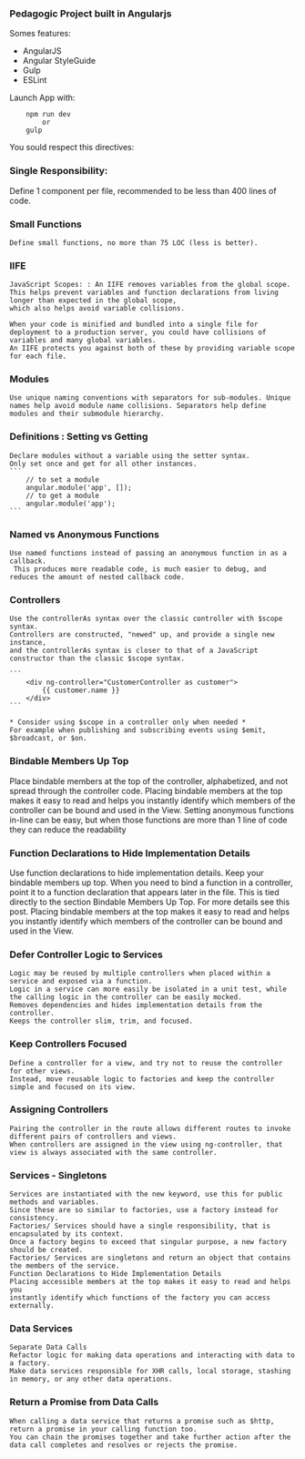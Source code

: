 ### Pedagogic Project built in Angularjs

Somes features: 

* AngularJS 
* Angular StyleGuide
* Gulp
* ESLint


Launch App with:

```
    npm run dev
        or 
    gulp
```


You sould respect this directives:

### Single Responsibility: 
 Define 1 component per file, recommended to be less than 400 lines of code.

### Small Functions
    Define small functions, no more than 75 LOC (less is better).

### IIFE
    JavaScript Scopes: : An IIFE removes variables from the global scope. 
    This helps prevent variables and function declarations from living longer than expected in the global scope,
    which also helps avoid variable collisions.

    When your code is minified and bundled into a single file for deployment to a production server, you could have collisions of variables and many global variables. 
    An IIFE protects you against both of these by providing variable scope for each file.

### Modules
    Use unique naming conventions with separators for sub-modules. Unique names help avoid module name collisions. Separators help define modules and their submodule hierarchy. 

### Definitions : Setting vs Getting
    Declare modules without a variable using the setter syntax.
    Only set once and get for all other instances.
    ```
        // to set a module
        angular.module('app', []);
        // to get a module
        angular.module('app');
    ```

### Named vs Anonymous Functions
    Use named functions instead of passing an anonymous function in as a callback.
     This produces more readable code, is much easier to debug, and reduces the amount of nested callback code.

### Controllers
    Use the controllerAs syntax over the classic controller with $scope syntax.
    Controllers are constructed, "newed" up, and provide a single new instance, 
    and the controllerAs syntax is closer to that of a JavaScript constructor than the classic $scope syntax.

    ```
        <div ng-controller="CustomerController as customer">
            {{ customer.name }}
        </div>
    ```

    * Consider using $scope in a controller only when needed *
    For example when publishing and subscribing events using $emit, $broadcast, or $on.


### Bindable Members Up Top
  Place bindable members at the top of the controller, alphabetized, and not spread through the controller code.
  Placing bindable members at the top makes it easy to read and helps you instantly identify which members of the controller can be bound and used in the View.
  Setting anonymous functions in-line can be easy, but when those functions are more than 1 line of code they can reduce the readability

### Function Declarations to Hide Implementation Details
   Use function declarations to hide implementation details. Keep your bindable members up top. When you need to bind a function in a controller, point it to a function declaration that appears later in the file. This is tied directly to the section Bindable Members Up Top. For more details see this post.
   Placing bindable members at the top makes it easy to read and helps you instantly identify which members of the controller
   can be bound and used in the View. 

### Defer Controller Logic to Services
    Logic may be reused by multiple controllers when placed within a service and exposed via a function.
    Logic in a service can more easily be isolated in a unit test, while the calling logic in the controller can be easily mocked.
    Removes dependencies and hides implementation details from the controller.
    Keeps the controller slim, trim, and focused.

### Keep Controllers Focused
    Define a controller for a view, and try not to reuse the controller for other views. 
    Instead, move reusable logic to factories and keep the controller simple and focused on its view.

### Assigning Controllers
    Pairing the controller in the route allows different routes to invoke different pairs of controllers and views. 
    When controllers are assigned in the view using ng-controller, that view is always associated with the same controller.

### Services - Singletons
    Services are instantiated with the new keyword, use this for public methods and variables.
    Since these are so similar to factories, use a factory instead for consistency.
    Factories/ Services should have a single responsibility, that is encapsulated by its context.
    Once a factory begins to exceed that singular purpose, a new factory should be created.
    Factories/ Services are singletons and return an object that contains the members of the service.
    Function Declarations to Hide Implementation Details
    Placing accessible members at the top makes it easy to read and helps you
    instantly identify which functions of the factory you can access externally.

### Data Services
    Separate Data Calls
    Refactor logic for making data operations and interacting with data to a factory. 
    Make data services responsible for XHR calls, local storage, stashing in memory, or any other data operations.

### Return a Promise from Data Calls
    When calling a data service that returns a promise such as $http, return a promise in your calling function too.
    You can chain the promises together and take further action after the data call completes and resolves or rejects the promise.



